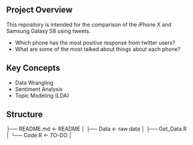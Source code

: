 ## Project Overview

This repository is intended for the comparison of the iPhone X and Samsung Galaxy S8 using tweets.

- Which phone has the most positive response from twitter users?
- What are some of the most talked about things about each phone?

## Key Concepts

- Data Wrangling
- Sentiment Analysis
- Topic Modeling (LDA)

## Structure

├── README.md                <- README
│
├── Data                     <- raw data 
│   ├── Get_Data.R      
│   └── Code.R               <- TO-DO
│


